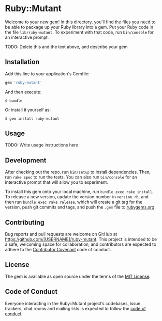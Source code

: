 # Ruby::Mutant

Welcome to your new gem! In this directory, you'll find the files you need to be able to package up your Ruby library into a gem. Put your Ruby code in the file `lib/ruby-mutant`. To experiment with that code, run `bin/console` for an interactive prompt.

TODO: Delete this and the text above, and describe your gem

## Installation

Add this line to your application's Gemfile:

```ruby
gem 'ruby-mutant'
```

And then execute:

    $ bundle

Or install it yourself as:

    $ gem install ruby-mutant

## Usage

TODO: Write usage instructions here

## Development

After checking out the repo, run `bin/setup` to install dependencies. Then, run `rake spec` to run the tests. You can also run `bin/console` for an interactive prompt that will allow you to experiment.

To install this gem onto your local machine, run `bundle exec rake install`. To release a new version, update the version number in `version.rb`, and then run `bundle exec rake release`, which will create a git tag for the version, push git commits and tags, and push the `.gem` file to [rubygems.org](https://rubygems.org).

## Contributing

Bug reports and pull requests are welcome on GitHub at https://github.com/[USERNAME]/ruby-mutant. This project is intended to be a safe, welcoming space for collaboration, and contributors are expected to adhere to the [Contributor Covenant](http://contributor-covenant.org) code of conduct.

## License

The gem is available as open source under the terms of the [MIT License](https://opensource.org/licenses/MIT).

## Code of Conduct

Everyone interacting in the Ruby::Mutant project’s codebases, issue trackers, chat rooms and mailing lists is expected to follow the [code of conduct](https://github.com/[USERNAME]/ruby-mutant/blob/master/CODE_OF_CONDUCT.md).
